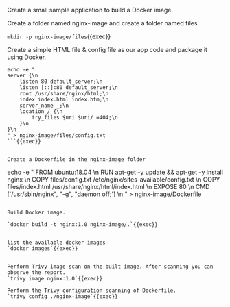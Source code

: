 Create a small sample application to build a Docker image.

Create a folder named nginx-image and create a folder named files

`mkdir -p nginx-image/files`{{exec}}

Create a simple HTML file & config file as our app code and package it using Docker.

```
echo -e "
server {\n
    listen 80 default_server;\n
    listen [::]:80 default_server;\n
    root /usr/share/nginx/html;\n
    index index.html index.htm;\n
    server_name _;\n
    location / {\n
        try_files $uri $uri/ =404;\n
    }\n
}\n
" > nginx-image/files/config.txt
```{{exec}}


Create a Dockerfile in the nginx-image folder

```
echo -e "
FROM ubuntu:18.04  \n
RUN  apt-get -y update && apt-get -y install nginx \n
COPY files/config.txt /etc/nginx/sites-available/config.txt \n
COPY files/index.html /usr/share/nginx/html/index.html \n
EXPOSE 80 \n
CMD ['/usr/sbin/nginx", "-g", "daemon off;'] \n
" > nginx-image/Dockerfile
```{{exec}}

Build Docker image.

`docker build -t nginx:1.0 nginx-image/.`{{exec}}


list the available docker images
`docker images`{{exec}}


Perform Trivy image scan on the built image. After scanning you can observe the report.
`trivy image nginx:1.0`{{exec}}

Perform the Trivy configuration scanning of Dockerfile. 
`trivy config ./nginx-image`{{exec}}
